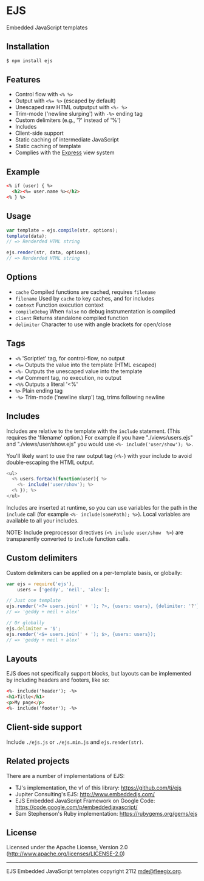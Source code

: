 # EJS

Embedded JavaScript templates

## Installation

```bash
$ npm install ejs
```

## Features

  * Control flow with `<% %>`
  * Output with `<%= %>` (escaped by default)
  * Unescaped raw HTML outputput with `<%- %>`
  * Trim-mode ('newline slurping') with `-%>` ending tag
  * Custom delimiters (e.g., '?' instead of '%')
  * Includes
  * Client-side support
  * Static caching of intermediate JavaScript
  * Static caching of template
  * Complies with the [Express](http://expressjs.com) view system

## Example

```html
<% if (user) { %>
  <h2><%= user.name %></h2>
<% } %>
```

## Usage

```javascript
var template = ejs.compile(str, options);
template(data);
// => Renderded HTML string

ejs.render(str, data, options);
// => Renderded HTML string
```

## Options

  - `cache`           Compiled functions are cached, requires `filename`
  - `filename`        Used by `cache` to key caches, and for includes
  - `context`         Function execution context
  - `compileDebug`    When `false` no debug instrumentation is compiled
  - `client`          Returns standalone compiled function
  - `delimiter`       Character to use with angle brackets for open/close

## Tags

  - `<%`              'Scriptlet' tag, for control-flow, no output
  - `<%=`             Outputs the value into the template (HTML escaped)
  - `<%-`             Outputs the unescaped value into the template
  - `<%#`             Comment tag, no execution, no output
  - `<%%`             Outputs a literal '<%'
  - `%>`              Plain ending tag
  - `-%>`             Trim-mode ('newline slurp') tag, trims following newline

## Includes

Includes are relative to the template with the `include` statement. (This
requires the 'filename' option.) For example if you have "./views/users.ejs" and
"./views/user/show.ejs" you would use `<%- include('user/show'); %>`.

You'll likely want to use the raw output tag (`<%-`) with your include to avoid
double-escaping the HTML output.

```javascript
<ul>
  <% users.forEach(function(user){ %>
    <%- include('user/show'); %>
  <% }); %>
</ul>
```

Includes are inserted at runtime, so you can use variables for the path in the
`include` call (for example `<%- include(somePath); %>`). Local variables are
available to all your includes.

NOTE: Include preprocessor directives (`<% include user/show  %>`) are
transparently converted to `include` function calls.

## Custom delimiters

Custom delimiters can be applied on a per-template basis, or globally:

```javascript
var ejs = require('ejs'),
    users = ['geddy', 'neil', 'alex'];

// Just one template
ejs.render('<?= users.join(' + '); ?>, {users: users}, {delimiter: '?'});
// => 'geddy + neil + alex'

// Or globally
ejs.delimiter = '$';
ejs.render('<$= users.join(' + '); $>, {users: users});
// => 'geddy + neil + alex'
```

## Layouts

EJS does not specifically support blocks, but layouts can be implemented by
including headers and footers, like so:


```html
<%- include('header'); -%>
<h1>Title</h1>
<p>My page</p>
<%- include('footer'); -%>
```

## Client-side support

Include `./ejs.js` or `./ejs.min.js` and `ejs.render(str)`.

## Related projects

There are a number of implementations of EJS:

 * TJ's implementation, the v1 of this library: https://github.com/tj/ejs
 * Jupiter Consulting's EJS: http://www.embeddedjs.com/
 * EJS Embedded JavaScript Framework on Google Code: https://code.google.com/p/embeddedjavascript/
 * Sam Stephenson's Ruby implementation: https://rubygems.org/gems/ejs

## License

Licensed under the Apache License, Version 2.0
(<http://www.apache.org/licenses/LICENSE-2.0>)

- - -
EJS Embedded JavaScript templates copyright 2112
mde@fleegix.org.


